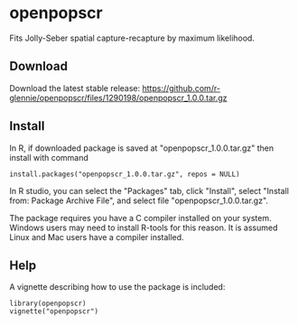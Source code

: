 # openpopscr
Fits Jolly-Seber spatial capture-recapture by maximum likelihood.

## Download
Download the latest stable release: https://github.com/r-glennie/openpopscr/files/1290198/openpopscr_1.0.0.tar.gz

## Install
In R, if downloaded package is saved at "openpopscr_1.0.0.tar.gz" then install with command 
```
install.packages("openpopscr_1.0.0.tar.gz", repos = NULL)
```
In R studio, you can select the "Packages" tab, click "Install", select "Install from: Package Archive File", and select file "openpopscr_1.0.0.tar.gz". 

The package requires you have a C compiler installed on your system. Windows users may need to install R-tools for this reason. It is assumed Linux and Mac users have a compiler installed. 


## Help 
A vignette describing how to use the package is included: 
```
library(openpopscr)
vignette("openpopscr") 
```
